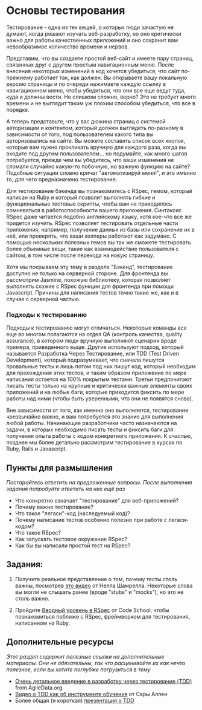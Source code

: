 # Основы тестирования

Тестирование - одна из тех вещей, о которых люди зачастую не думают, когда решают изучать веб-разработку, но оно критически важно для работы качественных приложений и оно сохранит вам невообразимое количество времени и нервов.

Представим, что вы создаете простой веб-сайт и имеете пару страниц, связанных друг с другом простым навигационным меню. После внесения некоторых изменений в код хочется убедиться, что сайт по-прежнему работает так, как должен. Вы открываете вашу локальную версию страницы и по очереди нажимаете каждую ссылку в навигационном меню, чтобы убедиться, что они все еще ведут туда, куда и должны вести. Не слишком сложно, верно? Это не требует много времени и не выглядит таким уж плохим способом убедиться, что все в порядке.

А теперь представьте, что у вас дюжина страниц с системой авторизации и контентом, который должен выглядеть по-разному в зависимости от того, под пользователем какого типа вы авторизовались на сайте. Вы можете составить список всех кнопок, которые вам нужно прокликать вручную для каждого раза, когда вы входите под другим пользователем... но подумайте, как много шагов потребуется,  прежде чем вы убедитесь, что ваши изменения не сломали случайно какую-то побочную, но важную функцию на сайте? Подобные ситуации словно кричат "автоматизируй меня!", и это именно то, для чего предназначено тестирование.

Для тестирование бэкенда вы познакомитесь с RSpec, гемом, который написан на Ruby и который позволит выполнять гибкие и функциональные тестовые скрипты, чтобы вам не приходилось сомневаться в работоспособности вашего приложения. Синтаксис RSpec даже читается подобно английскому языку, хотя кое-что все же придется изучить. RSpec позволяет тестировать отдельные части приложения, например, получение данных из базы или сохранение их в неё, или проверять, что ваши хелперы работают как задумано. С помощью нескольких полезных гемов вы так же сможете тестировать более объемные вещи, такие как взаимодействие пользователя с сайтом, в том числе после перехода на новую страницу.

Хотя мы покрываем эту тему в разделе "Бэкенд", тестирование доступно не только на серверной стороне. Для фронтенда вы рассмотрим Jasmine, похожую библиотеку, которая позволяет выполнять схожие с RSpec функции для фронтенда при помощи Javascript. Причины для написания тестов точно такие же, как и в случае с серверной частью.

### Подходы к тестированию

Подходы к тестированию могут отличаться. Некоторые команды все еще во многом полагаются на отдел QA (контроль качества, quality assurance), в котором люди вручную выполняют сценарии вроде примера, приведенного выше. Другие используют подход, который называется Разработка Через Тестирование, или TDD (Test Driven Development), который подразумевает, что сначала пишутся провальные тесты и лишь потом под них пишут код, который необходим для прохождения этих тестов, и таким образом приложение по мере написания остается на 100% покрытым тестами. Третьи предпочитают писать тесты только на крупные и критически важные элементы своих приложений и на любые баги, которые приходится фиксить по мере работы над ними (чтобы быть уверенными, что они не появятся снова).

Вне зависимости от того, как именно оно выполняется, тестирование чрезвычайно важно, и вам потребуется это знание для выполнения любой работы. Начинающие разработчики часто назначаются на задачи, в которых необходимо писать тесты и фиксить баги для получения опыта работы с кодом конкретного приложения. К счастью, позднее мы более детально рассмотрим тестирование в курсах по Ruby, Rails и Javascript.

## Пункты для размышления

*Постарайтесь ответить на предложенные вопросы. После выполнения задания попробуйте ответить на них ещё раз*


* Что конкретно означает "тестирование" для веб-приложений?
* Почему важно тестирование?
* Что такое "легаси"-код (наследуемый код)?
* Почему написание тестов особенно полезно при работе с легаси-кодом?
* Что такое RSpec?
* Как запускать тестовое окружение RSpec?
* Как бы вы написали простой тест на RSpec?

## Задания:

1. Получите реальное представление о том, почему тесты столь важны, посмотрев [это видео](http://www.youtube.com/watch?v=nBtO1UOK9Hs) от Нелла Шамрелла. Некоторые слова вы могли не слышать ранее (вроде "stubs" и "mocks"), но это не столь важно.

2. Пройдите [Вводный уровень в RSpec](http://rspec.codeschool.com/levels/1) от Code School, чтобы познакомиться поближе с RSpec, фреймворком для тестирования, написанном на Ruby.

## Дополнительные ресурсы

*Этот раздел содержит полезные ссылки на дополнительные материалы. Они не обязательны, так что расценивайте их как нечто полезное, если вы хотите поглубже погрузиться в тему*

* [Очень детальное введение в разработку через тестирование (TDD)](http://www.agiledata.org/essays/tdd.html) from AgileData.org.
* [Видео о TDD как об инструменте обучения](http://www.youtube.com/watch?v=KgfdlZuVz7I&list=PLUsjeAGxOpOq9VVgjs7FgvIHMULMrJI_w&index=2) от Сары Аллен
* Более общая (и короткая) [презентация о TDD](http://www.youtube.com/watch?v=y6yJuPJK67w&list=PLUsjeAGxOpOq9VVgjs7FgvIHMULMrJI_w&index=4)
